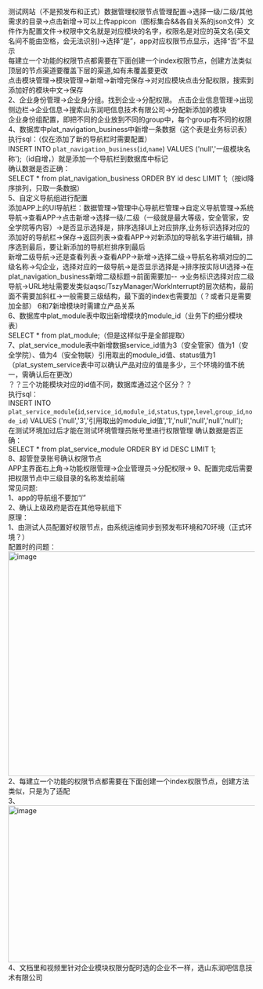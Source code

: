 测试网站（不是预发布和正式）数据管理权限节点管理配置->选择一级/二级/其他需求的目录->点击新增->可以上传appicon（图标集合&&各自关系的json文件）文件作为配置文件->权限中文名就是对应模块的名字，权限名是对应的英文名(英文名间不能由空格，会无法识别)->选择“是”，app对应权限节点显示，选择“否”不显示<br>
每建立一个功能的权限节点都需要在下面创建一个index权限节点，创建方法类似<br>
顶层的节点渠道要覆盖下层的渠道,如有未覆盖要更改<br>
点击模块管理->模块管理->新增->新增完保存->对对应模块点击分配权限，搜索到添加好的模块中文->保存<br>
2、企业身份管理->企业身分组。找到企业->分配权限。
点击企业信息管理->出现侧边栏->企业信息->搜索山东润吧信息技术有限公司->分配新添加的模块<br>
企业身份组配置，即把不同的企业放到不同的group中，每个group有不同的权限<br>
4、数据库中plat_navigation_business中新增一条数据（这个表是业务标识表）<br>
执行sql：（仅在添加了新的导航栏时需要配置）<br>
INSERT INTO `plat_navigation_business`(`id`,`name`) VALUES ('null','一级模块名称');（id自增，）就是添加一个导航栏到数据库中标记<br>
确认数据是否正确：<br>
SELECT * from plat_navigation_business ORDER BY id desc LIMIT 1;（按id降序排列，只取一条数据）<br>
5、自定义导航组进行配置<br>
添加APP上的UI导航栏：数据管理->管理中心导航栏管理->自定义导航管理->系统导航->查看APP->点击新增->选择一级/二级（一级就是最大等级，安全管家，安全学院等内容）->是否显示选择是，排序选择UI上对应排序,业务标识选择对应的添加好的导航栏->保存->返回列表->查看APP->对新添加的导航名字进行编辑，排序选到最后，要让新添加的导航栏排序到最后<br>
新增二级导航->还是查看列表->查看APP->新增->选择二级->导航名称填对应的二级名称->勾企业，选择对应的一级导航->是否显示选择是->排序按实际UI选择->在plat_navigation_business新增二级标题->前面需要加--   ->业务标识选择对应二级导航->URL地址需要发类似aqsc/TszyManager/WorkInterrupt的层次结构，最前面不需要加斜杠->一般需要三级结构，最下面的index也需要加（？或者只是需要加全部）
6和7新增模块时需建立产品关系<br>
6、数据库中plat_module表中取出新增模块的module_id（业务下的细分模块表）<br>
SELECT * from plat_module;（但是这样似乎是全部提取）<br>
7、plat_service_module表中新增数据service_id值为3（安全管家）值为1（安全学院）、值为4（安全物联）引用取出的module_id值、status值为1（plat_system_service表中可以确认产品对应的值是多少，三个环境的值不统一，需确认后在更改）<br>
？？三个功能模块对应的id值不同，数据库通过这个区分？？<br>
执行sql：<br>
INSERT INTO `plat_service_module`(`id`,`service_id`,`module_id`,`status`,`type`,`level`,`group_id`,`node_id`) VALUES ('null','3','引用取出的module_id值','1','null','null','null','null');<br>
在测试环境加过后才能在测试环境管理员账号里进行权限管理
确认数据是否正确：<br>
SELECT * from plat_service_module ORDER BY id DESC LIMIT 1;<br>
8、超管登录账号确认权限节点<br>
APP主界面右上角->功能权限管理->企业管理员->分配权限->
9、配置完成后需要把权限节点中三级目录的名称发给前端<br>
常见问题:<br>
1、app的导航组不要加“/”<br>
2、确认上级政府是否在其他导航组下<br>
原理：<br>
1、由测试人员配置好权限节点，由系统运维同步到预发布环境和70环境（正式环境？）<br>
配置时的问题：<br>
<img width="770" height="458" alt="image" src="https://github.com/user-attachments/assets/71976425-2543-44ab-b559-b8924a796e46" /><br>
2、每建立一个功能的权限节点都需要在下面创建一个index权限节点，创建方法类似，只是为了适配<br>
3、<img width="780" height="320" alt="image" src="https://github.com/user-attachments/assets/83ae9c72-eb06-4dba-94f6-5f5854a16550" /><br>
4、文档里和视频里针对企业模块权限分配时选的企业不一样，选山东润吧信息技术有限公司<br>
